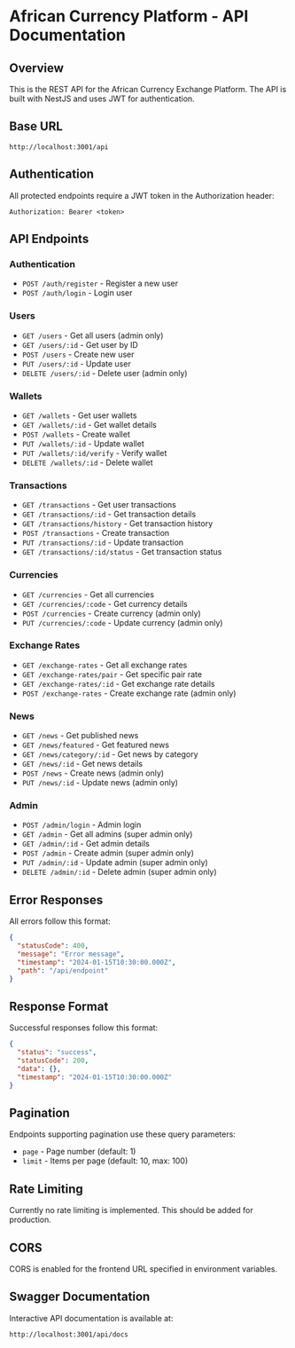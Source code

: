 # African Currency Platform - API Documentation

## Overview

This is the REST API for the African Currency Exchange Platform. The API is built with NestJS and uses JWT for authentication.

## Base URL

```
http://localhost:3001/api
```

## Authentication

All protected endpoints require a JWT token in the Authorization header:

```
Authorization: Bearer <token>
```

## API Endpoints

### Authentication

- `POST /auth/register` - Register a new user
- `POST /auth/login` - Login user

### Users

- `GET /users` - Get all users (admin only)
- `GET /users/:id` - Get user by ID
- `POST /users` - Create new user
- `PUT /users/:id` - Update user
- `DELETE /users/:id` - Delete user (admin only)

### Wallets

- `GET /wallets` - Get user wallets
- `GET /wallets/:id` - Get wallet details
- `POST /wallets` - Create wallet
- `PUT /wallets/:id` - Update wallet
- `PUT /wallets/:id/verify` - Verify wallet
- `DELETE /wallets/:id` - Delete wallet

### Transactions

- `GET /transactions` - Get user transactions
- `GET /transactions/:id` - Get transaction details
- `GET /transactions/history` - Get transaction history
- `POST /transactions` - Create transaction
- `PUT /transactions/:id` - Update transaction
- `GET /transactions/:id/status` - Get transaction status

### Currencies

- `GET /currencies` - Get all currencies
- `GET /currencies/:code` - Get currency details
- `POST /currencies` - Create currency (admin only)
- `PUT /currencies/:code` - Update currency (admin only)

### Exchange Rates

- `GET /exchange-rates` - Get all exchange rates
- `GET /exchange-rates/pair` - Get specific pair rate
- `GET /exchange-rates/:id` - Get exchange rate details
- `POST /exchange-rates` - Create exchange rate (admin only)

### News

- `GET /news` - Get published news
- `GET /news/featured` - Get featured news
- `GET /news/category/:id` - Get news by category
- `GET /news/:id` - Get news details
- `POST /news` - Create news (admin only)
- `PUT /news/:id` - Update news (admin only)

### Admin

- `POST /admin/login` - Admin login
- `GET /admin` - Get all admins (super admin only)
- `GET /admin/:id` - Get admin details
- `POST /admin` - Create admin (super admin only)
- `PUT /admin/:id` - Update admin (super admin only)
- `DELETE /admin/:id` - Delete admin (super admin only)

## Error Responses

All errors follow this format:

```json
{
  "statusCode": 400,
  "message": "Error message",
  "timestamp": "2024-01-15T10:30:00.000Z",
  "path": "/api/endpoint"
}
```

## Response Format

Successful responses follow this format:

```json
{
  "status": "success",
  "statusCode": 200,
  "data": {},
  "timestamp": "2024-01-15T10:30:00.000Z"
}
```

## Pagination

Endpoints supporting pagination use these query parameters:

- `page` - Page number (default: 1)
- `limit` - Items per page (default: 10, max: 100)

## Rate Limiting

Currently no rate limiting is implemented. This should be added for production.

## CORS

CORS is enabled for the frontend URL specified in environment variables.

## Swagger Documentation

Interactive API documentation is available at:

```
http://localhost:3001/api/docs
```
